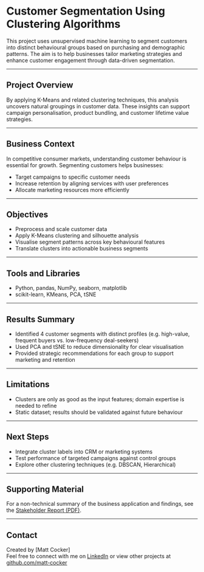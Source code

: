 # Customer Segmentation Using Clustering Algorithms

This project uses unsupervised machine learning to segment customers into distinct behavioural groups based on purchasing and demographic patterns. The aim is to help businesses tailor marketing strategies and enhance customer engagement through data-driven segmentation.

---

## Project Overview

By applying K-Means and related clustering techniques, this analysis uncovers natural groupings in customer data. These insights can support campaign personalisation, product bundling, and customer lifetime value strategies.

---

## Business Context

In competitive consumer markets, understanding customer behaviour is essential for growth. Segmenting customers helps businesses:
- Target campaigns to specific customer needs
- Increase retention by aligning services with user preferences
- Allocate marketing resources more efficiently

---

## Objectives

- Preprocess and scale customer data
- Apply K-Means clustering and silhouette analysis
- Visualise segment patterns across key behavioural features
- Translate clusters into actionable business segments

---

## Tools and Libraries

- Python, pandas, NumPy, seaborn, matplotlib
- scikit-learn, KMeans, PCA, tSNE

---

## Results Summary

- Identified 4 customer segments with distinct profiles (e.g. high-value, frequent buyers vs. low-frequency deal-seekers)
- Used PCA and tSNE to reduce dimensionality for clear visualisation
- Provided strategic recommendations for each group to support marketing and retention

---

## Limitations

- Clusters are only as good as the input features; domain expertise is needed to refine
- Static dataset; results should be validated against future behaviour

---

## Next Steps

- Integrate cluster labels into CRM or marketing systems
- Test performance of targeted campaigns against control groups
- Explore other clustering techniques (e.g. DBSCAN, Hierarchical)

---

## Supporting Material

For a non-technical summary of the business application and findings, see the [Stakeholder Report (PDF)](./stakeholder_report.pdf).

---

## Contact

Created by [Matt Cocker]  
Feel free to connect with me on [LinkedIn](https://www.linkedin.com/in/matt-cocker-b77b49216/) or view other projects at [github.com/matt-cocker](https://github.com/matt-cocker)
